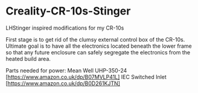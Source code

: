 # Creality-CR-10s-Stinger
LHStinger inspired modifications for my CR-10s

First stage is to get rid of the clumsy external control box of the CR-10s. Ultimate goal is to have all the electronics located beneath the lower frame so that any future enclosure can safely segregate the electronics from the heated build area.

Parts needed for power:
Mean Well UHP-350-24 [https://www.amazon.co.uk/dp/B07MVLP41L]
IEC Switched Inlet [https://www.amazon.co.uk/dp/B0D261KJTN]
